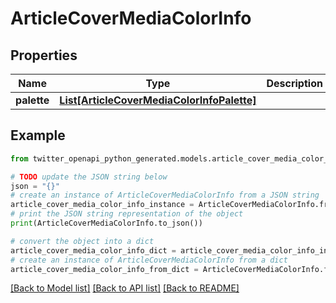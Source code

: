 # ArticleCoverMediaColorInfo


## Properties

Name | Type | Description | Notes
------------ | ------------- | ------------- | -------------
**palette** | [**List[ArticleCoverMediaColorInfoPalette]**](ArticleCoverMediaColorInfoPalette.md) |  | 

## Example

```python
from twitter_openapi_python_generated.models.article_cover_media_color_info import ArticleCoverMediaColorInfo

# TODO update the JSON string below
json = "{}"
# create an instance of ArticleCoverMediaColorInfo from a JSON string
article_cover_media_color_info_instance = ArticleCoverMediaColorInfo.from_json(json)
# print the JSON string representation of the object
print(ArticleCoverMediaColorInfo.to_json())

# convert the object into a dict
article_cover_media_color_info_dict = article_cover_media_color_info_instance.to_dict()
# create an instance of ArticleCoverMediaColorInfo from a dict
article_cover_media_color_info_from_dict = ArticleCoverMediaColorInfo.from_dict(article_cover_media_color_info_dict)
```
[[Back to Model list]](../README.md#documentation-for-models) [[Back to API list]](../README.md#documentation-for-api-endpoints) [[Back to README]](../README.md)


